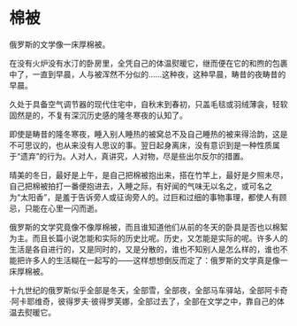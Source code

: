    

# 棉被

俄罗斯的文学像一床厚棉被。

在没有火炉没有水汀的卧房里，全凭自己的体温熨暖它，继而便在它的和煦的包裹中了，一直到早晨，人与被浑然不分似的……这种夜，这种早晨，畴昔的夜畴昔的早晨。

久处于具备空气调节器的现代住宅中，自秋末到春初，只盖毛毯或羽绒薄衾，轻软固然是的，不复有深沉历史感的隆冬寒夜的认知了。

即使是畴昔的隆冬寒夜，睡入别人睡热的被窝总不及自己睡热的被来得洽韵，这是不可思议的，也从来没有人思议的事。翌日起身离床，没有意识到是一种性质属于“遗弃”的行为。人对人，真讲究，人对物，尽是些出尔反尔的措置。

晴美的冬日，最好是上午，是自己把棉被抱出来，搭在竹竿上，最好是夕照未尽，自己把棉被拍打一番便抱进去，入睡之际，有好闻的气味无以名之，或可名之为“太阳香”，是羞于告诉旁人或征询旁人的。过巨和过细的事物事理，都使人有顾忌，只能在心里一闪而逝。

俄罗斯的文学究竟像不像厚棉被，而且谁知道他们从前的冬天的卧具是否也以棉絮为主。而且长篇小说怎能和实际的历史比呢。历史，又怎能是实际的呢。许多人的生活是各自进行的，又是同时的，又是分散的，谁也不知别人是怎么样的，谁也不能把许多人的生活糊在一起写的——这样想想倒反而定了：俄罗斯的文学真是像一床厚棉被。

十九世纪的俄罗斯似乎全部是冬天，全部雪，全部夜，全部马车驿站，全部阿卡奇·阿卡耶维奇，彼得罗夫·彼得罗芙娜，全部过去了，全部在文学之中，靠自己的体温去熨暖它。